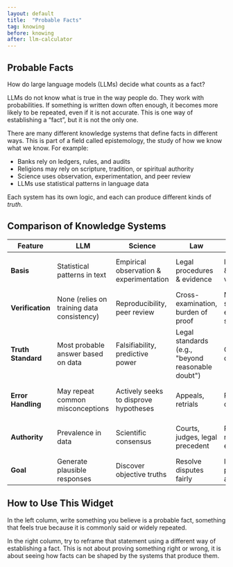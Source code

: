 ```yaml
---
layout: default
title:  "Probable Facts"
tag: knowing
before: knowing
after: llm-calculator
---
```


## Probable Facts

How do large language models (LLMs) decide what counts as a fact?

LLMs do not know what is true in the way people do. They work with probabilities. If something is written down often enough, it becomes more likely to be repeated, even if it is not accurate. This is one way of establishing a “fact”, but it is not the only one.

There are many different knowledge systems that define facts in different ways. This is part of a field called epistemology, the study of how we know what we know. For example:
- Banks rely on ledgers, rules, and audits  
- Religions may rely on scripture, tradition, or spiritual authority  
- Science uses observation, experimentation, and peer review
- LLMs use statistical patterns in language data  

Each system has its own logic, and each can produce different kinds of *truth*. 

## Comparison of Knowledge Systems

| Feature | **LLM** | **Science** | **Law** | **Journalism** | **Philosophy** |
|--------|---------------------------|-------------|---------|----------------|----------------|
| **Basis** | Statistical patterns in text | Empirical observation & experimentation | Legal procedures & evidence | Investigation & source verification | Logical reasoning & conceptual analysis |
| **Verification** | None (relies on training data consistency) | Reproducibility, peer review | Cross-examination, burden of proof | Multiple sources, editorial standards | Internal coherence, argument strength |
| **Truth Standard** | Most probable answer based on data | Falsifiability, predictive power | Legal standards (e.g., "beyond reasonable doubt") | Credibility, corroboration | Logical validity, philosophical rigor |
| **Error Handling** | May repeat common misconceptions | Actively seeks to disprove hypotheses | Appeals, retrials | Retractions, corrections | Revisions through debate and critique |
| **Authority** | Prevalence in data | Scientific consensus | Courts, judges, legal precedent | Reputable media, eyewitnesses | Philosophical tradition, argument quality |
| **Goal** | Generate plausible responses | Discover objective truths | Resolve disputes fairly | Inform the public accurately | Understand fundamental concepts |


## How to Use This Widget

In the left column, write something you believe is a probable fact, something that feels true because it is commonly said or widely repeated. 

In the right column, try to reframe that statement using a different way of establishing a fact. This is not about proving something right or wrong, it is about seeing how facts can be shaped by the systems that produce them.

<script
	type="module"
	src="https://gradio.s3-us-west-2.amazonaws.com/5.12.0/gradio.js"
></script>

<gradio-app src="https://willsh1997-probable-fact-examples.hf.space"></gradio-app>



